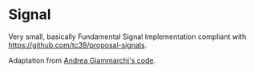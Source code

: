 # Signal
Very small, basically Fundamental Signal Implementation compliant with https://github.com/tc39/proposal-signals.

Adaptation from [Andrea Giammarchi's code](https://github.com/WebReflection/signal).
